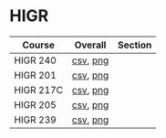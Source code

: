 # HIGR

| Course | Overall | Section |
| ------ | ------- | ------- |
| HIGR 240 | [csv](https://github.com/UCSD-Historical-Enrollment-Data//Users/ryanbatubara/Desktop/2024Spring/blob/main/overall/HIGR%20240.csv), [png](https://raw.githubusercontent.com/UCSD-Historical-Enrollment-Data//Users/ryanbatubara/Desktop/2024Spring/main/plot_overall/HIGR%20240.png) |  |
| HIGR 201 | [csv](https://github.com/UCSD-Historical-Enrollment-Data//Users/ryanbatubara/Desktop/2024Spring/blob/main/overall/HIGR%20201.csv), [png](https://raw.githubusercontent.com/UCSD-Historical-Enrollment-Data//Users/ryanbatubara/Desktop/2024Spring/main/plot_overall/HIGR%20201.png) |  |
| HIGR 217C | [csv](https://github.com/UCSD-Historical-Enrollment-Data//Users/ryanbatubara/Desktop/2024Spring/blob/main/overall/HIGR%20217C.csv), [png](https://raw.githubusercontent.com/UCSD-Historical-Enrollment-Data//Users/ryanbatubara/Desktop/2024Spring/main/plot_overall/HIGR%20217C.png) |  |
| HIGR 205 | [csv](https://github.com/UCSD-Historical-Enrollment-Data//Users/ryanbatubara/Desktop/2024Spring/blob/main/overall/HIGR%20205.csv), [png](https://raw.githubusercontent.com/UCSD-Historical-Enrollment-Data//Users/ryanbatubara/Desktop/2024Spring/main/plot_overall/HIGR%20205.png) |  |
| HIGR 239 | [csv](https://github.com/UCSD-Historical-Enrollment-Data//Users/ryanbatubara/Desktop/2024Spring/blob/main/overall/HIGR%20239.csv), [png](https://raw.githubusercontent.com/UCSD-Historical-Enrollment-Data//Users/ryanbatubara/Desktop/2024Spring/main/plot_overall/HIGR%20239.png) |  |
